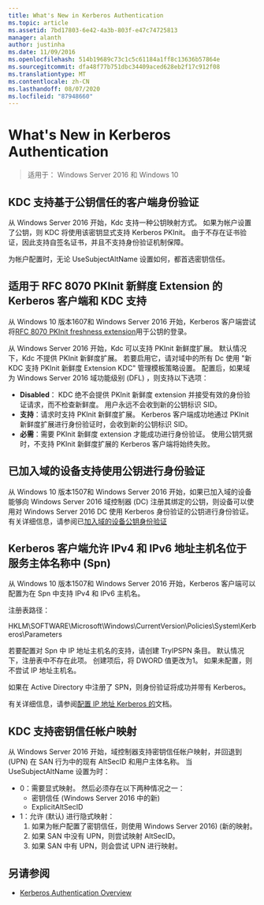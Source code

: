 ```yaml
---
title: What's New in Kerberos Authentication
ms.topic: article
ms.assetid: 7bd17803-6e42-4a3b-803f-e47c74725813
manager: alanth
author: justinha
ms.date: 11/09/2016
ms.openlocfilehash: 514b19689c73c1c5c61184a1ff8c13636b57864e
ms.sourcegitcommit: dfa48f77b751dbc34409aced628eb2f17c912f08
ms.translationtype: MT
ms.contentlocale: zh-CN
ms.lasthandoff: 08/07/2020
ms.locfileid: "87948660"
---
```

# <a name="whats-new-in-kerberos-authentication"></a>What's New in Kerberos Authentication

>适用于： Windows Server 2016 和 Windows 10

## <a name="kdc-support-for-public-key-trust-based-client-authentication"></a>KDC 支持基于公钥信任的客户端身份验证

从 Windows Server 2016 开始，Kdc 支持一种公钥映射方式。
如果为帐户设置了公钥，则 KDC 将使用该密钥显式支持 Kerberos PKInit。
由于不存在证书验证，因此支持自签名证书，并且不支持身份验证机制保障。

为帐户配置时，无论 UseSubjectAltName 设置如何，都首选密钥信任。

## <a name="kerberos-client-and-kdc-support-for-rfc-8070-pkinit-freshness-extension"></a>适用于 RFC 8070 PKInit 新鲜度 Extension 的 Kerberos 客户端和 KDC 支持

从 Windows 10 版本1607和 Windows Server 2016 开始，Kerberos 客户端尝试将[RFC 8070 PKInit freshness extension](https://datatracker.ietf.org/doc/draft-ietf-kitten-pkinit-freshness/)用于公钥的登录。

从 Windows Server 2016 开始，Kdc 可以支持 PKInit 新鲜度扩展。
默认情况下，Kdc 不提供 PKInit 新鲜度扩展。 若要启用它，请对域中的所有 Dc 使用 "新 KDC 支持 PKInit 新鲜度 Extension KDC" 管理模板策略设置。
配置后，如果域为 Windows Server 2016 域功能级别 (DFL) ，则支持以下选项：

- **Disabled**： KDC 绝不会提供 PKInit 新鲜度 extension 并接受有效的身份验证请求，而不检查新鲜度。 用户永远不会收到新的公钥标识 SID。
- **支持**：请求时支持 PKInit 新鲜度扩展。 Kerberos 客户端成功地通过 PKInit 新鲜度扩展进行身份验证时，会收到新的公钥标识 SID。
- **必需**：需要 PKInit 新鲜度 extension 才能成功进行身份验证。 使用公钥凭据时，不支持 PKInit 新鲜度扩展的 Kerberos 客户端将始终失败。

## <a name="domain-joined-device-support-for-authentication-using-public-key"></a>已加入域的设备支持使用公钥进行身份验证

从 Windows 10 版本1507和 Windows Server 2016 开始，如果已加入域的设备能够向 Windows Server 2016 域控制器 (DC) 注册其绑定的公钥，则设备可以使用对 Windows Server 2016 DC 使用 Kerberos 身份验证的公钥进行身份验证。 有关详细信息，请参阅已[加入域的设备公钥身份验证](Domain-joined-Device-Public-Key-Authentication.md)

## <a name="kerberos-clients-allow-ipv4-and-ipv6-address-hostnames-in-service-principal-names-spns"></a>Kerberos 客户端允许 IPv4 和 IPv6 地址主机名位于服务主体名称中 (Spn) 

从 Windows 10 版本1507和 Windows Server 2016 开始，Kerberos 客户端可以配置为在 Spn 中支持 IPv4 和 IPv6 主机名。

注册表路径：

HKLM\SOFTWARE\Microsoft\Windows\CurrentVersion\Policies\System\Kerberos\Parameters

若要配置对 Spn 中 IP 地址主机名的支持，请创建 TryIPSPN 条目。
默认情况下，注册表中不存在此项。
创建项后，将 DWORD 值更改为1。
如果未配置，则不尝试 IP 地址主机名。

如果在 Active Directory 中注册了 SPN，则身份验证将成功并带有 Kerberos。

有关详细信息，请参阅[配置 IP 地址 Kerberos 的](configuring-kerberos-over-ip.md)文档。

## <a name="kdc-support-for-key-trust-account-mapping"></a>KDC 支持密钥信任帐户映射

从 Windows Server 2016 开始，域控制器支持密钥信任帐户映射，并回退到 (UPN) 在 SAN 行为中的现有 AltSecID 和用户主体名称。 当 UseSubjectAltName 设置为时：

- 0：需要显式映射。 然后必须存在以下两种情况之一：
    - 密钥信任 (Windows Server 2016 中的新) 
    - ExplicitAltSecID
- 1：允许 (默认) 进行隐式映射：
    1. 如果为帐户配置了密钥信任，则使用 Windows Server 2016)  (新的映射。
    2. 如果 SAN 中没有 UPN，则尝试映射 AltSecID。
    3. 如果 SAN 中有 UPN，则会尝试 UPN 进行映射。

## <a name="see-also"></a>另请参阅

- [Kerberos Authentication Overview](kerberos-authentication-overview.md)

